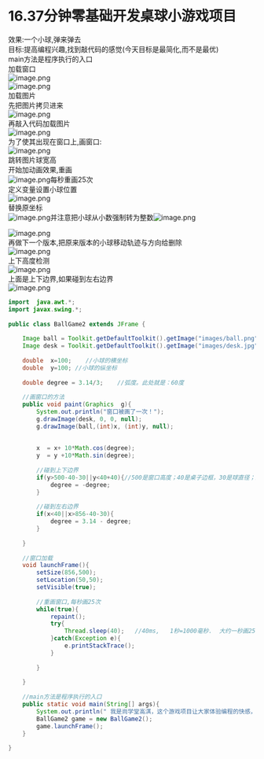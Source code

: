 # 16.37分钟零基础开发桌球小游戏项目

效果:一个小球,弹来弹去<br />目标:提高编程兴趣,找到敲代码的感觉(今天目标是最简化,而不是最优)<br />main方法是程序执行的入口<br />加载窗口<br />![image.png](https://cdn.nlark.com/yuque/0/2019/png/349894/1559041944755-f2ea94ca-3315-4253-9af7-5a3002e165c7.png#align=left&display=inline&height=76&name=image.png&originHeight=76&originWidth=270&size=15984&status=done&width=270)<br />![image.png](https://cdn.nlark.com/yuque/0/2019/png/349894/1559042028492-6aca7fdd-b3a8-4288-803e-49793106b7da.png#align=left&display=inline&height=183&name=image.png&originHeight=183&originWidth=413&size=51687&status=done&width=413)<br />加载图片<br />先把图片拷贝进来<br />![image.png](https://cdn.nlark.com/yuque/0/2019/png/349894/1559042116857-9e28058d-d0ff-458c-85d8-485f0550c4ad.png#align=left&display=inline&height=85&name=image.png&originHeight=85&originWidth=140&size=11441&status=done&width=140)<br />再敲入代码加载图片<br />![image.png](https://cdn.nlark.com/yuque/0/2019/png/349894/1559042147786-252c7d4e-3626-4392-8376-15c84fe49850.png#align=left&display=inline&height=41&name=image.png&originHeight=41&originWidth=327&size=22103&status=done&width=327)<br />为了使其出现在窗口上,画窗口:<br />![image.png](https://cdn.nlark.com/yuque/0/2019/png/349894/1559042346043-dd527324-4ee5-47f8-ac92-8815f9e22d03.png#align=left&display=inline&height=140&name=image.png&originHeight=140&originWidth=382&size=52778&status=done&width=382)<br />跳转图片球宽高<br />开始加动画效果,重画<br />![image.png](https://cdn.nlark.com/yuque/0/2019/png/349894/1559042536160-8ad18fc8-9ade-4110-bea8-c984643b01f8.png#align=left&display=inline&height=170&name=image.png&originHeight=170&originWidth=330&size=36073&status=done&width=330)每秒重画25次<br />定义变量设置小球位置<br />![image.png](https://cdn.nlark.com/yuque/0/2019/png/349894/1559042638568-81c2c76e-7a40-4061-ba66-69fd4833828d.png#align=left&display=inline&height=108&name=image.png&originHeight=108&originWidth=201&size=31642&status=done&width=201)<br />替换原坐标<br />![image.png](https://cdn.nlark.com/yuque/0/2019/png/349894/1559042669194-bf4194ee-a7a1-4fcb-8db8-52b41e3cde90.png#align=left&display=inline&height=67&name=image.png&originHeight=67&originWidth=204&size=21066&status=done&width=204)并注意把小球从小数强制转为整数![image.png](https://cdn.nlark.com/yuque/0/2019/png/349894/1559042698694-bb35e761-ad4e-49ff-b7e4-cc91b139469d.png#align=left&display=inline&height=15&name=image.png&originHeight=15&originWidth=195&size=6060&status=done&width=195)

![image.png](https://cdn.nlark.com/yuque/0/2019/png/349894/1559043057952-7cd76347-b6ad-48a2-ae3d-c48673ed87f8.png#align=left&display=inline&height=154&name=image.png&originHeight=154&originWidth=353&size=32310&status=done&width=353)<br />再做下一个版本,把原来版本的小球移动轨迹与方向给删除<br />![image.png](https://cdn.nlark.com/yuque/0/2019/png/349894/1559043206637-c5b1ca92-b64b-4ba8-a16a-14a6fa436bf8.png#align=left&display=inline&height=18&name=image.png&originHeight=18&originWidth=231&size=7788&status=done&width=231)<br />上下高度检测<br />![image.png](https://cdn.nlark.com/yuque/0/2019/png/349894/1559043437269-bf475899-b61f-4a4d-b986-03b572d8e204.png#align=left&display=inline&height=148&name=image.png&originHeight=148&originWidth=446&size=52061&status=done&width=446)<br />上面是上下边界,如果碰到左右边界<br />![image.png](https://cdn.nlark.com/yuque/0/2019/png/349894/1559043553270-b5a7523f-91f0-4347-bf6d-dc94e2b71edf.png#align=left&display=inline&height=50&name=image.png&originHeight=50&originWidth=183&size=8000&status=done&width=183)



```java
import  java.awt.*;
import javax.swing.*;
 
public class BallGame2 extends JFrame {
     
    Image ball = Toolkit.getDefaultToolkit().getImage("images/ball.png");
    Image desk = Toolkit.getDefaultToolkit().getImage("images/desk.jpg");
     
    double  x=100;    //小球的横坐标
    double  y=100; //小球的纵坐标
     
    double degree = 3.14/3;    //弧度。此处就是：60度
     
    //画窗口的方法
    public void paint(Graphics  g){
        System.out.println("窗口被画了一次！");
        g.drawImage(desk, 0, 0, null);
        g.drawImage(ball,(int)x, (int)y, null);
         
         
        x  = x+ 10*Math.cos(degree);
        y  = y +10*Math.sin(degree); 
         
        //碰到上下边界
        if(y>500-40-30||y<40+40){//500是窗口高度；40是桌子边框，30是球直径；最后一个40是标题栏的高度
            degree = -degree;
        }
         
        //碰到左右边界
        if(x<40||x>856-40-30){
            degree = 3.14 - degree;
        }
         
    }
     
    //窗口加载
    void launchFrame(){
        setSize(856,500);
        setLocation(50,50);
        setVisible(true);
         
        //重画窗口,每秒画25次
        while(true){
            repaint(); 
            try{
                Thread.sleep(40);   //40ms,   1秒=1000毫秒.  大约一秒画25次窗口
            }catch(Exception e){
                e.printStackTrace();
            }
             
        }
         
    }
     
    //main方法是程序执行的入口
    public static void main(String[] args){
        System.out.println(" 我是尚学堂高淇，这个游戏项目让大家体验编程的快感，寓教于乐！");
        BallGame2 game = new BallGame2();
        game.launchFrame();
    }
     
}
```



